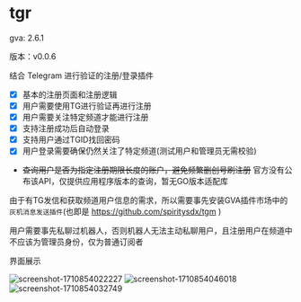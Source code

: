 # tgr

gva: 2.6.1

版本：v0.0.6

结合 Telegram 进行验证的注册/登录插件

- [x] 基本的注册页面和注册逻辑
- [x] 用户需要使用TG进行验证再进行注册
- [x] 用户需要关注特定频道才能进行注册
- [x] 支持注册成功后自动登录
- [x] 支持用户通过TGID找回密码
- [x] 用户登录需要确保仍然关注了特定频道(测试用户和管理员无需校验)
- ~~查询用户是否为指定注册期限长度的账户，避免频繁删创号刷注册~~ 官方没有公布该API，仅提供应用程序版本的查询，暂无GO版本适配库

由于有TG发信和获取频道用户信息的需求，所以需要事先安装GVA插件市场中的```灰机消息发送插件```(也即是 https://github.com/spiritysdx/tgm )

用户需要事先私聊过机器人，否则机器人无法主动私聊用户，且注册用户在频道中不应该为管理员身份，仅为普通订阅者

界面展示

![screenshot-1710854022227](https://github.com/spiritysdx/tgr/assets/97792170/a90b138f-6d70-4485-84db-b5e87187c40a)
![screenshot-1710854046018](https://github.com/spiritysdx/tgr/assets/97792170/a1b6a231-c49e-43c5-9f83-145d0a05a208)
![screenshot-1710854032749](https://github.com/spiritysdx/tgr/assets/97792170/d24dc87f-7397-4f11-9f47-6c9405b3bdcc)

